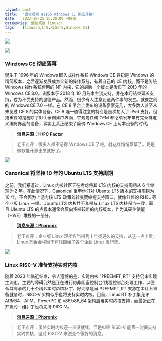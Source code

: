 ```yaml
---
layout: post
title:	"硬核观察 #1165 Windows CE 彻底落幕"
date:	2023-10-25 15:20:00 +0800 
categories:	硬核观察 linuxcn 
tags:	[linuxcn,LTS,RISC-V,Windows CE]
---
```



![](/Asserts/Images//attachment/album/202310/25/151913ftxt1s3qooq03qo3.jpg)


![](/Asserts/Images//attachment/album/202310/25/151920ou92gx9bxxxz5mx8.jpg)


### Windows CE 彻底落幕


诞生于 1996 年的 Windows 嵌入式操作系统 Windows CE 最初是 Windows 的精简版本，之后逐渐发展成为全新的操作系统，有着自己的 CE 内核，而不是传统 Windows 操作系统使用的 NT 内核，它的最后一个版本是发布于 2013 年的 Windows CE 8.0。该版本于 2018 年 10 月结束主流支持，并在本月结束延长支持，成为不受支持的退役产品。然而，很少有人注意到这两件事的发生。就像之前的 Windows CE 7.0 一样。在 CE 8 平台上发布的设备寥寥无几，大多数人甚至从未见过 CE 8 的实体设备。CE 8 唯一值得注意的特点是首次加入了 IPv6 支持。但更重要的是删除了默认示例用户界面，它规定任何 OEM 都必须发布带有完全自定义编码界面的设备，事实上真正结束了廉价 Windows CE 上网本设备的时代。



> 
> **[消息来源：H/PC Factor](https://www.hpcfactor.com/news/871/end-of-an-era-windows-ces-final-day)**
> 
> 
> 



> 
> 老王点评：很多人都不记得 Windows CE 了吧，就这样悄悄落幕了。要是微软能开源出来就好了。
> 
> 
> 


![](/Asserts/Images//attachment/album/202310/25/151932t3xhizuni9e753b3.jpg)


### Canonical 将坚持 10 年的 Ubuntu LTS 支持周期


之前，我们报道过，Linux 内核社区正在考虑将其 LTS 内核的支持周期从 6 年缩短为 2 年。在此情况下，Canonical 重申他们对 Ubuntu LTS 版本的支持周期为 10 年，不会因为上游内核 LTS 政策的转变而缩短支持窗口，就像红帽的 RHEL 等企业版 Linux 一样。Ubuntu LTS 内核并不总是与 Linux LTS 内核保持一致，而且 Ubuntu LTS 的点版本通常会反向移植较新的内核版本，作为其硬件使能（HWE）堆栈的一部分。



> 
> **[消息来源：Phoronix](https://www.phoronix.com/news/Ubuntu-LTS-Sticks-With-10-Years)**
> 
> 
> 



> 
> 老王点评：企业版 Linux 理所应当得到十年或更久的支持，从这一点上看，Linux 基金会相当于将球踢给了各个企业 Linux 发行商。
> 
> 
> 


![](/Asserts/Images//attachment/album/202310/25/151945lde2fz2bpfey58st.jpg)


### Linux RISC-V 准备支持实时内核


随着 2023 年临近结束，令人遗憾的是，实时内核 “PREEMPT\_RT” 支持仍未实现主流化。主要的障碍仍然是正在进行的非阻塞控制台/线程控制台处理工作，以便合并剩余的几十个树外实时内核补丁。好消息是当 PREEMPT\_RT 支持在主线上准备就绪时，RISC-V 架构似乎也将支持实时内核。目前，Linux RT 补丁集允许 ARM64、ARM、PowerPC 和 x86/x86\_64 架构启用实时内核支持，而最近正在开发的一组补丁也将支持 RISC-V。



> 
> **[消息来源：Phoronix](https://www.phoronix.com/news/RISC-V-Linux-RT-Support-Patches)**
> 
> 
> 



> 
> 老王点评：虽然实时内核还一直没就绪，但是如果 RISC-V 能第一时间支持实时内核，这对 RISC-V 来说是个很好的消息。
> 
> 
>
